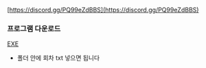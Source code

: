 [https://discord.gg/PQ99eZdBBS](https://discord.gg/PQ99eZdBBS)

### 프로그램 다운로드
[EXE](https://cdn.discordapp.com/attachments/904052800852459522/932637674962059265/parse.exe)


- 폴더 안에 회차 txt 넣으면 됩니다
